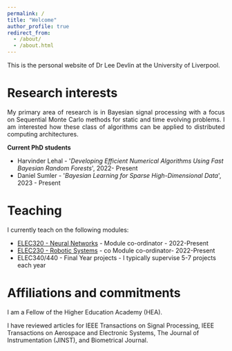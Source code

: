 ```yaml
---
permalink: /
title: "Welcome"
author_profile: true
redirect_from: 
  - /about/
  - /about.html
---
```


This is the personal website of Dr Lee Devlin at the University of Liverpool. 

Research interests
======
<p align="justify"> My primary area of research is in Bayesian signal processing with a focus on Sequential Monte Carlo methods for static and time evolving problems. I am interested how these class of algorithms can be applied to distributed computing architectures. </p>

**Current PhD students**
* Harvinder Lehal - '_Developing Efficient Numerical Algorithms Using Fast Bayesian Random Forests_',  2022- Present
* Daniel Sumler - '_Bayesian Learning for Sparse High-Dimensional Data_', 2023 - Present 

Teaching
======
I currently teach on the following modules:
* [ELEC320 - Neural Networks](https://tulip.liv.ac.uk/mods/student/ELEC320_202425.htm) - Module co-ordinator - 2022-Present
* [ELEC230 - Robotic Systems]((https://www.liverpool.ac.uk/info/portal/pls/portal/tulwwwmerge.mergepage?p_template=m_ee&p_tulipproc=moddets&p_params=%3Fp_module_id%3D200215)) - co Module co-ordinator- 2022-Present
* ELEC340/440 - Final Year projects - I typically supervise 5-7 projects each year

Affiliations and commitments
======
I am a Fellow of the Higher Education Academy (HEA).

I have reviewed articles for IEEE Transactions on Signal Processing, IEEE Transactions on Aerospace and Electronic Systems, The Journal of Instrumentation (JINST), and Biometrical Journal.
